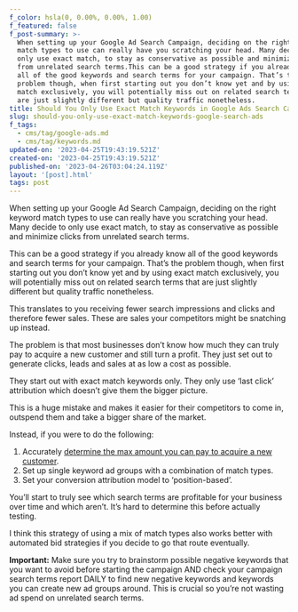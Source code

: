 ```yaml
---
f_color: hsla(0, 0.00%, 0.00%, 1.00)
f_featured: false
f_post-summary: >-
  When setting up your Google Ad Search Campaign, deciding on the right keyword
  match types to use can really have you scratching your head. Many decide to
  only use exact match, to stay as conservative as possible and minimize clicks
  from unrelated search terms.This can be a good strategy if you already know
  all of the good keywords and search terms for your campaign. That’s the
  problem though, when first starting out you don’t know yet and by using exact
  match exclusively, you will potentially miss out on related search terms that
  are just slightly different but quality traffic nonetheless.
title: Should You Only Use Exact Match Keywords in Google Ads Search Campaign?
slug: should-you-only-use-exact-match-keywords-google-search-ads
f_tags:
  - cms/tag/google-ads.md
  - cms/tag/keywords.md
updated-on: '2023-04-25T19:43:19.521Z'
created-on: '2023-04-25T19:43:19.521Z'
published-on: '2023-04-26T03:04:24.119Z'
layout: '[post].html'
tags: post
---
```


When setting up your Google Ad Search Campaign, deciding on the right keyword match types to use can really have you scratching your head. Many decide to only use exact match, to stay as conservative as possible and minimize clicks from unrelated search terms.

This can be a good strategy if you already know all of the good keywords and search terms for your campaign. That’s the problem though, when first starting out you don’t know yet and by using exact match exclusively, you will potentially miss out on related search terms that are just slightly different but quality traffic nonetheless.

This translates to you receiving fewer search impressions and clicks and therefore fewer sales. These are sales your competitors might be snatching up instead.

The problem is that most businesses don’t know how much they can truly pay to acquire a new customer and still turn a profit. They just set out to generate clicks, leads and sales at as low a cost as possible.

They start out with exact match keywords only. They only use ‘last click’ attribution which doesn’t give them the bigger picture.

This is a huge mistake and makes it easier for their competitors to come in, outspend them and take a bigger share of the market.

Instead, if you were to do the following:

1.  Accurately [determine the max amount you can pay to acquire a new customer](https://freak.marketing/post/how-much-should-you-pay-per-lead-ppc-ad-campaign/).
2.  Set up single keyword ad groups with a combination of match types.
3.  Set your conversion attribution model to ‘position-based’.

You’ll start to truly see which search terms are profitable for your business over time and which aren’t. It’s hard to determine this before actually testing.

I think this strategy of using a mix of match types also works better with automated bid strategies if you decide to go that route eventually.

**Important:** Make sure you try to brainstorm possible negative keywords that you want to avoid before starting the campaign AND check your campaign search terms report DAILY to find new negative keywords and keywords you can create new ad groups around. This is crucial so you’re not wasting ad spend on unrelated search terms.
